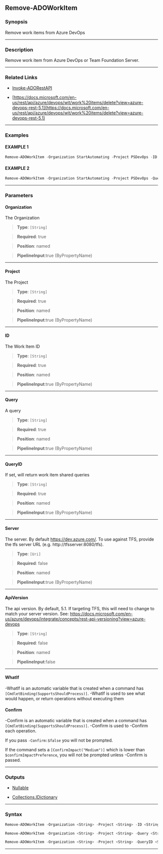 Remove-ADOWorkItem
------------------
### Synopsis
Remove work items from Azure DevOps

---
### Description

Remove work item from Azure DevOps or Team Foundation Server.

---
### Related Links
* [Invoke-ADORestAPI](Invoke-ADORestAPI.md)



* [https://docs.microsoft.com/en-us/rest/api/azure/devops/wit/work%20items/delete?view=azure-devops-rest-5.1](https://docs.microsoft.com/en-us/rest/api/azure/devops/wit/work%20items/delete?view=azure-devops-rest-5.1)



---
### Examples
#### EXAMPLE 1
```PowerShell
Remove-ADOWorkItem -Organization StartAutomating -Project PSDevOps -ID 10
```

#### EXAMPLE 2
```PowerShell
Remove-ADOWorkItem -Organization StartAutomating -Project PSDevOps -Query "Select [System.ID] from WorkItems Where [System.Title] = 'Test-WorkItem'" -PersonalAccessToken $pat -Confirm:$false
```

---
### Parameters
#### **Organization**

The Organization



> **Type**: ```[String]```

> **Required**: true

> **Position**: named

> **PipelineInput**:true (ByPropertyName)



---
#### **Project**

The Project



> **Type**: ```[String]```

> **Required**: true

> **Position**: named

> **PipelineInput**:true (ByPropertyName)



---
#### **ID**

The Work Item ID



> **Type**: ```[String]```

> **Required**: true

> **Position**: named

> **PipelineInput**:true (ByPropertyName)



---
#### **Query**

A query



> **Type**: ```[String]```

> **Required**: true

> **Position**: named

> **PipelineInput**:true (ByPropertyName)



---
#### **QueryID**

If set, will return work item shared queries



> **Type**: ```[String]```

> **Required**: true

> **Position**: named

> **PipelineInput**:true (ByPropertyName)



---
#### **Server**

The server.  By default https://dev.azure.com/.
To use against TFS, provide the tfs server URL (e.g. http://tfsserver:8080/tfs).



> **Type**: ```[Uri]```

> **Required**: false

> **Position**: named

> **PipelineInput**:true (ByPropertyName)



---
#### **ApiVersion**

The api version.  By default, 5.1.
If targeting TFS, this will need to change to match your server version.
See: https://docs.microsoft.com/en-us/azure/devops/integrate/concepts/rest-api-versioning?view=azure-devops



> **Type**: ```[String]```

> **Required**: false

> **Position**: named

> **PipelineInput**:false



---
#### **WhatIf**
-WhatIf is an automatic variable that is created when a command has ```[CmdletBinding(SupportsShouldProcess)]```.
-WhatIf is used to see what would happen, or return operations without executing them
#### **Confirm**
-Confirm is an automatic variable that is created when a command has ```[CmdletBinding(SupportsShouldProcess)]```.
-Confirm is used to -Confirm each operation.
    
If you pass ```-Confirm:$false``` you will not be prompted.
    
    
If the command sets a ```[ConfirmImpact("Medium")]``` which is lower than ```$confirmImpactPreference```, you will not be prompted unless -Confirm is passed.

---
### Outputs
* [Nullable](https://learn.microsoft.com/en-us/dotnet/api/System.Nullable)


* [Collections.IDictionary](https://learn.microsoft.com/en-us/dotnet/api/System.Collections.IDictionary)




---
### Syntax
```PowerShell
Remove-ADOWorkItem -Organization <String> -Project <String> -ID <String> [-Server <Uri>] [-ApiVersion <String>] [-WhatIf] [-Confirm] [<CommonParameters>]
```
```PowerShell
Remove-ADOWorkItem -Organization <String> -Project <String> -Query <String> [-Server <Uri>] [-ApiVersion <String>] [-WhatIf] [-Confirm] [<CommonParameters>]
```
```PowerShell
Remove-ADOWorkItem -Organization <String> -Project <String> -QueryID <String> [-Server <Uri>] [-ApiVersion <String>] [-WhatIf] [-Confirm] [<CommonParameters>]
```
---
